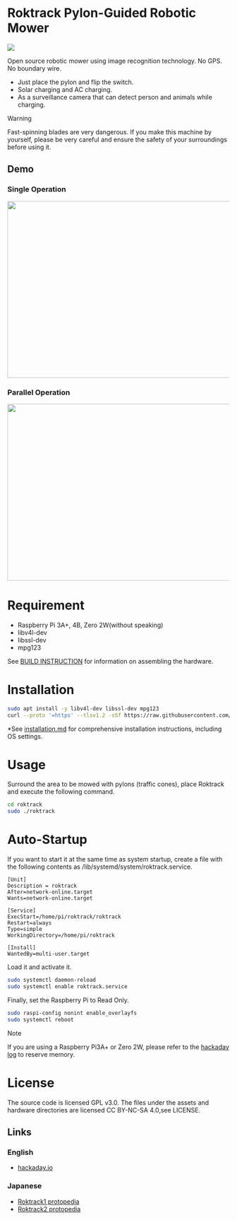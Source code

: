 # Roktrack Pylon-Guided Robotic Mower
<div>
  <img src="asset/img/swarm_horizonal.JPG">
</div>

Open source robotic mower using image recognition technology. No GPS. No boundary wire.

- Just place the pylon and flip the switch.
- Solar charging and AC charging.
- As a surveillance camera that can detect person and animals while charging.

> [!WARNING]  
> Fast-spinning  blades are very dangerous. If you make this machine by yourself, please be very careful and ensure the safety of your surroundings before using it.

## Demo
### Single Operation
<div>
  <img src="asset/img/one_node_mowing.gif" height="400" width="600">
</div>

### Parallel Operation
<div>
  <img src="asset/img/four_node_mowing.gif" height="400" width="600">
</div>

# Requirement
* Raspberry Pi 3A+, 4B, Zero 2W(without speaking)
* libv4l-dev
* libssl-dev
* mpg123

See [BUILD INSTRUCTION](https://hackaday.io/project/190977-roktrack-pylon-guided-mower) for information on assembling the hardware.

# Installation
```bash
sudo apt install -y libv4l-dev libssl-dev mpg123
curl --proto '=https' --tlsv1.2 -sSf https://raw.githubusercontent.com/ysuito/roktrack/master/installation.sh | sh
```

*See [installation.md](/doc/installation.md) for comprehensive installation instructions, including OS settings.

# Usage
Surround the area to be mowed with pylons (traffic cones), place Roktrack and execute the following command.
```bash
cd roktrack
sudo ./roktrack
```

# Auto-Startup
If you want to start it at the same time as system startup, create a file with the following contents as /lib/systemd/system/roktrack.service.

```/lib/systemd/system/roktrack.service
[Unit]
Description = roktrack
After=network-online.target
Wants=network-online.target

[Service]
ExecStart=/home/pi/roktrack/roktrack
Restart=always
Type=simple
WorkingDirectory=/home/pi/roktrack

[Install]
WantedBy=multi-user.target
```

Load it and activate it.
```bash
sudo systemctl daemon-reload
sudo systemctl enable roktrack.service
```

Finally, set the Raspberry Pi to Read Only.
```bash
sudo raspi-config nonint enable_overlayfs
sudo systemctl reboot
```

> [!Note]  
> If you are using a Raspberry Pi3A+ or Zero 2W, please refer to the [hackaday log](https://hackaday.io/project/190977-roktrack-pylon-guided-mower/log/220570-expand-the-available-memory-area-of-rpi3a-made-read-only) to reserve memory.

# License
The source code is licensed GPL v3.0. The files under the assets and hardware directories are licensed CC BY-NC-SA 4.0,see LICENSE.

## Links
### English
- [hackaday.io](https://hackaday.io/project/190977-roktrack-pylon-guided-mower)
### Japanese
- [Roktrack1 protopedia](https://protopedia.net/prototype/3357)
- [Roktrack2 protopedia](https://protopedia.net/prototype/3788)

